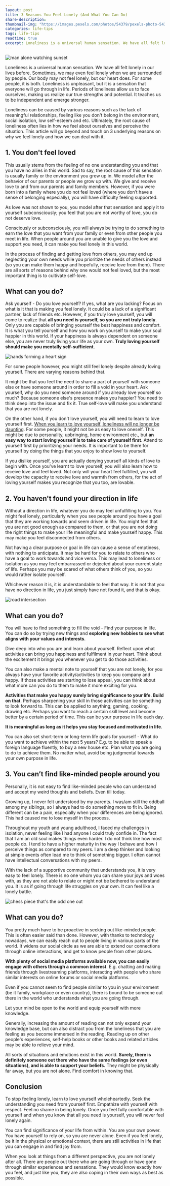 ```yaml
---
layout: post
title: 3 Reasons You Feel Lonely (And What You Can Do)
share-description:
thumbnail-img: "https://images.pexels.com/photos/54379/pexels-photo-54379.jpeg"
categories: life-tips
tags: life-tips
readtime: true
excerpt: Loneliness is a universal human sensation. We have all felt lonely in our lives before. Sometimes, we may even feel lonely when we are surrounded by people. Our body may not feel lonely, but our heart does. For some people, it is both. Loneliness is unpleasant, but it is a sensation that everyone will go through in life.
---
```


![man alone watching sunset](https://images.pexels.com/photos/54379/pexels-photo-54379.jpeg)

Loneliness is a universal human sensation. We have all felt lonely in our lives before. Sometimes, we may even feel lonely when we are surrounded by people. Our body may not feel lonely, but our heart does. For some people, it is both. Loneliness is unpleasant, but it is a sensation that everyone will go through in life. Periods of loneliness allow us to face ourselves, making us realize our true strengths and potential. It teaches us to be independent and emerge stronger.

Loneliness can be caused by various reasons such as the lack of meaningful relationships, feeling like you don't belong in the environment, social isolation, low self-esteem and etc. Ultimately, the root cause of loneliness often lies in how we feel about ourselves and perceive the situation. This article will go beyond and touch on 3 underlying reasons on why we feel lonely and how we can deal with it.

## 1. You don't feel loved

This usually stems from the feeling of no one understanding you and that you have no allies in this world. Sad to say, the root cause of this sensation is usually family or the environment you grew up in. We model after the behavior of our parents or people we grow up with. We give and receive love to and from our parents and family members. However, if you were born into a family where you do not feel loved (where you don’t have a sense of belonging especially), you will have difficulty feeling supported.

As love was not shown to you, you model after that sensation and apply it to yourself subconsciously; you feel that you are not worthy of love, you do not deserve love.

Consciously or subconsciously, you will always be trying to do something to earn the love that you want from your family or even from other people you meet in life. When people around you are unable to give you the love and support you need, it can make you feel lonely in this world.

In the process of finding and getting love from others, you may end up neglecting your own needs while you prioritize the needs of others instead (so you can make them happy and hopefully, receive love from them). There are all sorts of reasons behind why one would not feel loved, but the most important thing is to cultivate self-love.

## What can you do?

Ask yourself - Do you love yourself? If yes, what are you lacking? Focus on what is it that is making you feel lonely. It could be a lack of a significant partner, lack of friends etc. However, if you truly love yourself, you will come to realize that **all you need is yourself, so you are not truly lonely**. Only you are capable of bringing yourself the best happiness and comfort. It is what you tell yourself and how you work on yourself to make your soul happier in this world. If your happiness is always dependent on someone else, you are never truly living your life as your own. **Truly loving yourself should make you mentally self-sufficient**.

![hands forming a heart sign](https://images.pexels.com/photos/3802075/pexels-photo-3802075.jpeg?auto=compress&cs=tinysrgb&w=1260&h=750&dpr=1)

For some people however, you might still feel lonely despite already loving yourself. There are varying reasons behind that.

It might be that you feel the need to share a part of yourself with someone else or have someone around in order to fill a void in your heart. Ask yourself, why do you need someone around if you already love yourself so much? Because someone else's presence makes you happier? You need to think deep into the issue and fix it. True self-love will make you understand that you are not lonely.

On the other hand, if you don't love yourself, you will need to learn to love yourself first. [When you learn to love yourself, loneliness will no longer be daunting](https://thoughtcatalog.com/chelsea-leigh-trescott/2016/05/learn-to-love-yourself-and-loneliness-wont-be-something-youre-afraid-of/). For some people, it might not be as easy to love oneself. This might be due to personality, upbringing, home environment etc., but **an easy way to start loving yourself is to take care of yourself first**. Attend to yourself first by prioritizing your needs. It is important to be there for yourself by doing the things that you enjoy to show love to yourself.

If you dislike yourself, you are actually denying yourself all kinds of love to begin with. Once you've learnt to love yourself, you will also learn how to receive love and feel loved. Not only will your heart feel fulfilled, you will develop the capacity to receive love and warmth from others, for the act of loving yourself makes you recognize that you too, are lovable.

## 2. You haven't found your direction in life

Without a direction in life, whatever you do may feel unfulfilling to you. You might feel lonely, particularly when you see people around you have a goal that they are working towards and seem driven in life. You might feel that you are not good enough as compared to them, or that you are not doing the right things to make your life meaningful and make yourself happy. This may make you feel disconnected from others.

Not having a clear purpose or goal in life can cause a sense of emptiness, with nothing to anticipate. It may be hard for you to relate to others who have a goal to work towards and vice versa. This may lead to loneliness or isolation as you may feel embarrassed or dejected about your current state of life. Perhaps you may be scared of what others think of you, so you would rather isolate yourself.

Whichever reason it is, it is understandable to feel that way. It is not that you have no direction in life, you just simply have not found it, and that is okay.

![road intersection](https://images.pexels.com/photos/1044329/pexels-photo-1044329.jpeg?auto=compress&cs=tinysrgb&w=1260&h=750&dpr=1)

## What can you do?

You will have to find something to fill the void - Find your purpose in life. You can do so by trying new things and **exploring new hobbies to see what aligns with your values and interests**.

Dive deep into who you are and learn about yourself. Reflect upon what activities can bring you happiness and fulfilment in your heart. Think about the excitement it brings you whenever you get to do those activities.

You can also make a mental note to yourself that you are not lonely, for you always have your favorite activity/activities to keep you company and happy. If those activities are starting to lose appeal, you can think about what more can you do to them to make it more exciting for you.

**Activities that make you happy surely bring significance to your life. Build on that**. Perhaps sharpening your skill in those activities can be something to look forward to. This can be applied to anything; gaming, cooking, drawing etc. Perhaps you want to reach a certain skill level and become better by a certain period of time. This can be your purpose in life each day. 

**It is meaningful as long as it helps you stay focused and motivated in life**.

You can also set short-term or long-term life goals for yourself - What do you want to achieve within the next 5 years? E.g. to be able to speak a foreign language fluently, to buy a new house etc. Plan what you are going to do to achieve them. No matter what, avoid being judgmental towards your own purpose in life.

## 3. You can’t find like-minded people around you

Personally, it is not easy to find like-minded people who can understand and accept my weird thoughts and beliefs. Even till today. 

Growing up, I never felt understood by my parents. I was/am still the oddball among my siblings, so I always had to do something more to fit in. Being different can be a pain, especially when your differences are being ignored. This had caused me to lose myself in the process.

Throughout my youth and young adulthood, I faced my challenges in isolation, never feeling like I had anyone I could truly confide in. The fact that I am an old soul makes things even harder. I do not think like how most people do. I tend to have a higher maturity in the way I behave and how I perceive things as compared to my peers. I am a deep thinker and looking at simple events often lead me to think of something bigger. I often cannot have intellectual conversations with my peers.

With the lack of a supportive community that understands you, it is very easy to feel lonely. There is no one whom you can share your joys and woes with, as they are not able to relate or might not be bothered to understand you. It is as if going through life struggles on your own. It can feel like a lonely battle.

![chess piece that's the odd one out](https://images.pexels.com/photos/1679618/pexels-photo-1679618.jpeg?auto=compress&cs=tinysrgb&w=1260&h=750&dpr=1)

## What can you do?

You pretty much have to be proactive in seeking out like-minded people. This is often easier said than done. However, with thanks to technology nowadays, we can easily reach out to people living in various parts of the world. It widens our social circle as we are able to extend our connections through online interactions, and get to know people from other places.

**With plenty of social media platforms available now, you can easily engage with others through a common interest**. E.g. chatting and making friends through livestreaming platforms, interacting with people who share similar interests on online forums or social media platforms.

Even if you cannot seem to find people similar to you in your environment (be it family, workplace or even country), there is bound to be someone out there in the world who understands what you are going through.

Let your mind be open to the world and equip yourself with more knowledge.

Generally, increasing the amount of reading can not only expand your knowledge base, but can also distract you from the loneliness that you are feeling as you become immersed in the reading. Reading up on other people's experiences, self-help books or other books and related articles may be able to relieve your mind.

All sorts of situations and emotions exist in this world. **Surely, there is definitely someone out there who have the same feelings (or even situations), and is able to support your beliefs.** They might be physically far away, but you are not alone. Find comfort in knowing that.

## Conclusion

To stop feeling lonely, learn to love yourself wholeheartedly. Seek the understanding you need from yourself first. Empathize with yourself with respect. Feel no shame in being lonely. Once you feel fully comfortable with yourself and when you know that all you need is yourself, you will never feel lonely again. 

You can find significance of your life from within. You are your own power. You have yourself to rely on, so you are never alone. Even if you feel lonely, be it in the physical or emotional context, there are still activities in life that you can engage in and find joy from.

When you look at things from a different perspective, you are not lonely after all. There are people out there who are going through or have gone through similar experiences and sensations. They would know exactly how you feel, and just like you, they are also coping in their own ways as best as possible.
